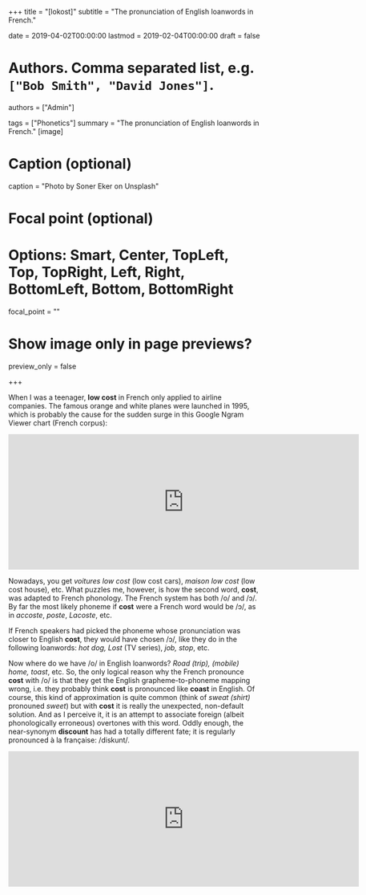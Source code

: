 +++
title = "[lokost]"
subtitle = "The pronunciation of English loanwords in French."

date = 2019-04-02T00:00:00
lastmod = 2019-02-04T00:00:00
draft = false

# Authors. Comma separated list, e.g. `["Bob Smith", "David Jones"]`.
authors = ["Admin"]

tags = ["Phonetics"]
summary = "The pronunciation of English loanwords in French."
[image]
  # Caption (optional)
  caption = "Photo by Soner Eker on Unsplash"

  # Focal point (optional)
  # Options: Smart, Center, TopLeft, Top, TopRight, Left, Right, BottomLeft, Bottom, BottomRight
  focal_point = ""

  # Show image only in page previews?
  preview_only = false

+++

When I was a teenager, **low cost** in French only applied to airline companies. The famous orange and white planes were launched in 1995, which is probably the cause for the sudden surge in this Google Ngram Viewer chart (French corpus):

<iframe name="ngram_chart" src="https://books.google.com/ngrams/interactive_chart?content=low+cost&year_start=1900&year_end=2008&corpus=19&smoothing=7&share=&direct_url=t1%3B%2Clow%20cost%3B%2Cc0" width=700 height=270 marginwidth=0 marginheight=0 hspace=0 vspace=-10 frameborder=0 scrolling=no></iframe> 

Nowadays, you get *voitures low cost* (low cost cars), *maison low cost* (low cost house), etc. What puzzles me, however, is how the second word, **cost**, was adapted to French phonology. The French system has both /o/ and /ɔ/. By far the most likely phoneme if **cost** were a French word would be /ɔ/, as in *accoste*, *poste*, *Lacoste*, etc. 

If French speakers had picked the phoneme whose pronunciation was closer to English **cost**, they would have chosen /ɔ/, like they do in the following loanwords: *hot dog, Lost* (TV series), *job, stop*, etc. 

Now where do we have /o/ in English loanwords? *Road (trip), (mobile) home, toast*, etc. So, the only logical reason why the French pronounce **cost** with /o/ is that they get the English grapheme-to-phoneme mapping wrong, i.e. they probably think **cost** is pronounced like **coast** in English. Of course, this kind of approximation is quite common (think of *sweat (shirt)* pronouned *sweet*) but with **cost** it is really the unexpected, non-default solution. And as I perceive it, it is an attempt to associate foreign (albeit phonologically erroneous) overtones with this word. Oddly enough, the near-synonym **discount** has had a totally different fate; it is regularly pronounced à la française: /diskunt/. 

<iframe name="ngram_chart" src="https://books.google.com/ngrams/interactive_chart?content=discount&year_start=1900&year_end=2008&corpus=19&smoothing=3&share=&direct_url=t1%3B%2Cdiscount%3B%2Cc0" width=700 height=270 marginwidth=0 marginheight=0 hspace=0 vspace=0 frameborder=0 scrolling=no></iframe>


